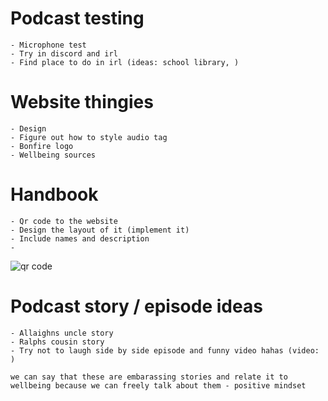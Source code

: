 # Podcast testing
    - Microphone test
    - Try in discord and irl
    - Find place to do in irl (ideas: school library, )

# Website thingies
    - Design
    - Figure out how to style audio tag
    - Bonfire logo
    - Wellbeing sources

# Handbook
    - Qr code to the website
    - Design the layout of it (implement it)
    - Include names and description
    -
    
![qr code](https://cdn.discordapp.com/attachments/985537665216680087/1077054396665430046/image.png)

# Podcast story / episode ideas
    - Allaighns uncle story
    - Ralphs cousin story
    - Try not to laugh side by side episode and funny video hahas (video: )
    
`we can say that these are embarassing stories and relate it to wellbeing because we can freely talk about them - positive mindset`
